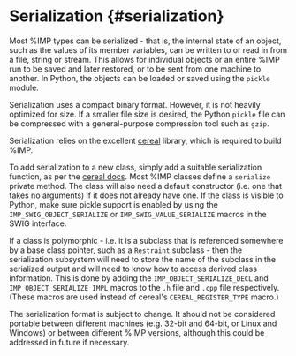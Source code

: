 Serialization {#serialization}
=============

Most %IMP types can be serialized - that is, the internal state of an object,
such as the values of its member variables, can be written to or read in from
a file, string or stream. This allows for individual objects or an entire %IMP
run to be saved and later restored, or to be sent from one machine to another.
In Python, the objects can be loaded or saved using the `pickle` module.

Serialization uses a compact binary format. However, it is not heavily
optimized for size. If a smaller file size is desired, the Python `pickle`
file can be compressed with a general-purpose compression tool such as `gzip`.

Serialization relies on the excellent
[cereal](https://uscilab.github.io/cereal/) library, which is required to
build %IMP. 

To add serialization to a new class, simply add a suitable serialization
function, as per the
[cereal docs](https://uscilab.github.io/cereal/serialization_functions.html).
Most %IMP classes define a `serialize` private method. The class will also
need a default constructor (i.e. one that takes no arguments) if it does not
already have one. If the class is visible to Python, make sure pickle support
is enabled by using the `IMP_SWIG_OBJECT_SERIALIZE` or
`IMP_SWIG_VALUE_SERIALIZE` macros in the SWIG interface.

If a class is polymorphic - i.e. it is a subclass that is referenced somewhere
by a base class pointer, such as a `Restraint` subclass - then the
serialization subsystem will need to store the name of the subclass in the
serialized output and will need to know how to access derived class
information. This is done by adding the `IMP_OBJECT_SERIALIZE_DECL` and
`IMP_OBJECT_SERIALIZE_IMPL` macros to the `.h` file and `.cpp` file
respectively. (These macros are used instead of cereal's `CEREAL_REGISTER_TYPE`
macro.)

The serialization format is subject to change. It should not be considered
portable between different machines (e.g. 32-bit and 64-bit, or Linux and
Windows) or between different %IMP versions, although this could be addressed
in future if necessary.
